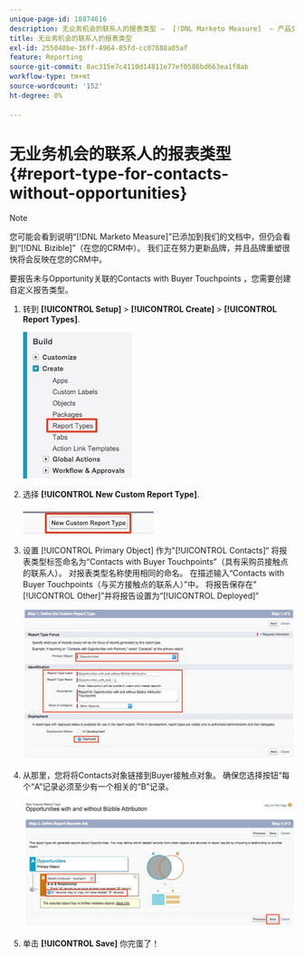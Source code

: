 ```yaml
---
unique-page-id: 18874616
description: 无业务机会的联系人的报表类型 —  [!DNL Marketo Measure]  — 产品文档
title: 无业务机会的联系人的报表类型
exl-id: 255048be-16ff-4964-85fd-cc07888a05af
feature: Reporting
source-git-commit: 8ac315e7c4110d14811e77ef0586bd663ea1f8ab
workflow-type: tm+mt
source-wordcount: '152'
ht-degree: 0%

---
```


# 无业务机会的联系人的报表类型 {#report-type-for-contacts-without-opportunities}

>[!NOTE]
>
>您可能会看到说明“[!DNL Marketo Measure]”已添加到我们的文档中，但仍会看到“[!DNL Bizible]”（在您的CRM中）。 我们正在努力更新品牌，并且品牌重塑很快将会反映在您的CRM中。

要报告未与Opportunity关联的Contacts with Buyer Touchpoints ，您需要创建自定义报告类型。

1. 转到 **[!UICONTROL Setup]** > **[!UICONTROL Create]** > **[!UICONTROL Report Types]**.

   ![](assets/1.jpg)

1. 选择 **[!UICONTROL New Custom Report Type]**.

   ![](assets/2.jpg)

1. 设置 [!UICONTROL Primary Object] 作为&quot;[!UICONTROL Contacts]“ 将报表类型标签命名为“Contacts with Buyer Touchpoints”（具有采购员接触点的联系人）。 对报表类型名称使用相同的命名。 在描述输入“Contacts with Buyer Touchpoints（与买方接触点的联系人）”中。 将报告保存在&quot;[!UICONTROL Other]”并将报告设置为“[!UICONTROL Deployed]“

   ![](assets/3.jpg)

1. 从那里，您将将Contacts对象链接到Buyer接触点对象。 确保您选择按钮“每个“A”记录必须至少有一个相关的“B”记录。

   ![](assets/4.jpg)

1. 单击 **[!UICONTROL Save]** 你完蛋了！
